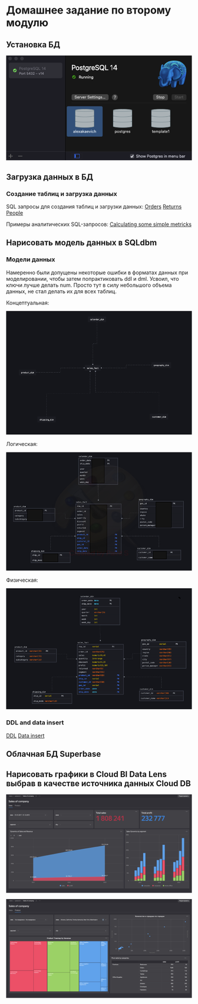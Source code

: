 # Домашнее задание по второму модулю

## Установка БД

![img](https://github.com/lixikon2/DE-101/blob/main/Module2/PosgreSQL_installation.png)

## Загрузка данных в БД
### Создание таблиц и загрузка данных
SQL запросы для создания таблиц и загрузки данных:
[Orders](https://github.com/lixikon2/DE-101/blob/main/Module2/orders_creating.sql)
[Returns](https://github.com/lixikon2/DE-101/blob/main/Module2/returns_creating.sql)
[People](https://github.com/lixikon2/DE-101/blob/main/Module2/people_creating.sql)

Примеры аналитических SQL-запросов:
[Calculating some simple metricks](https://github.com/lixikon2/DE-101/blob/main/Module2/calculating_metricks.sql)

## Нарисовать модель данных в SQLdbm
### Модели данных
Намеренно были допущены некоторые ошибки в форматах данных при моделировании, чтобы затем попрактиковать ddl и dml.
Усвоил, что ключи лучше делать num. Просто тут в силу небольшого объема данных, не стал делать их для всех таблиц. 

Концептуальная:

![img](https://github.com/lixikon2/DE-101/blob/main/Module2/conceptual_model.png)

Логическая:

![img](https://github.com/lixikon2/DE-101/blob/main/Module2/logical_model.png)

Физическая:

![img](https://github.com/lixikon2/DE-101/blob/main/Module2/physical%20data%20model.png)

### DDL and data insert

[DDL](https://github.com/lixikon2/DE-101/blob/main/Module2/DDL_Kimball.sql)
[Data insert](https://github.com/lixikon2/DE-101/blob/main/Module2/Insert.sql)

## Облачная БД Superbase



## Нарисовать графики в Cloud BI Data Lens выбрав в качестве источника данных Cloud DB

![img](https://github.com/lixikon2/DE-101/blob/main/Module2/DataLens_1.png)

![img](https://github.com/lixikon2/DE-101/blob/main/Module2/DataLens_2.png)
